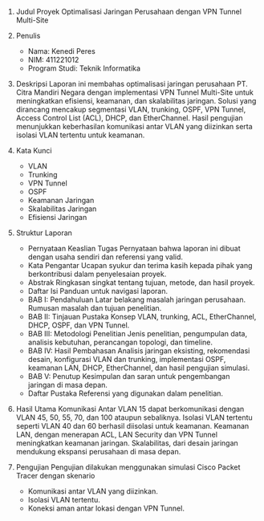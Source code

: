 1. Judul Proyek
   Optimalisasi Jaringan Perusahaan dengan VPN Tunnel Multi-Site

2. Penulis
   - Nama: Kenedi Peres
   - NIM: 411221012
   - Program Studi: Teknik Informatika

3. Deskripsi
   Laporan ini membahas optimalisasi jaringan perusahaan PT. Citra Mandiri Negara dengan implementasi VPN Tunnel Multi-Site untuk meningkatkan efisiensi, keamanan, dan skalabilitas jaringan. Solusi yang dirancang mencakup segmentasi VLAN, trunking, OSPF, VPN Tunnel, Access Control List (ACL), DHCP, dan EtherChannel. Hasil pengujian menunjukkan keberhasilan komunikasi antar VLAN yang diizinkan serta isolasi VLAN tertentu untuk keamanan.

4. Kata Kunci
   - VLAN
   - Trunking
   - VPN Tunnel
   - OSPF
   - Keamanan Jaringan
   - Skalabilitas Jaringan
   - Efisiensi Jaringan

5. Struktur Laporan
   - Pernyataan Keaslian Tugas
     Pernyataan bahwa laporan ini dibuat dengan usaha sendiri dan referensi yang valid.
   - Kata Pengantar
     Ucapan syukur dan terima kasih kepada pihak yang berkontribusi dalam penyelesaian proyek.
   - Abstrak
     Ringkasan singkat tentang tujuan, metode, dan hasil proyek.
   - Daftar Isi
     Panduan untuk navigasi laporan.
   - BAB I: Pendahuluan
     Latar belakang masalah jaringan perusahaan.
     Rumusan masalah dan tujuan penelitian.
   - BAB II: Tinjauan Pustaka
     Konsep VLAN, trunking, ACL, EtherChannel, DHCP, OSPF, dan VPN Tunnel.
   - BAB III: Metodologi Penelitian
     Jenis penelitian, pengumpulan data, analisis kebutuhan, perancangan topologi, dan timeline.
   - BAB IV: Hasil Pembahasan
     Analisis jaringan eksisting, rekomendasi desain, konfigurasi VLAN dan trunking, implementasi OSPF, keamanan LAN, DHCP, EtherChannel, dan hasil pengujian simulasi.
   - BAB V: Penutup
     Kesimpulan dan saran untuk pengembangan jaringan di masa depan.
   - Daftar Pustaka
     Referensi yang digunakan dalam penelitian.

6. Hasil Utama
   Komunikasi Antar VLAN 15 dapat berkomunikasi dengan VLAN 45, 50, 55, 70, dan 100 ataupun sebaliknya.
   Isolasi VLAN tertentu seperti VLAN 40 dan 60 berhasil diisolasi untuk keamanan.
   Keamanan LAN, dengan menerapan ACL, LAN Security dan VPN Tunnel meningkatkan keamanan jaringan.
   Skalabilitas, dari desain jaringan mendukung ekspansi perusahaan di masa depan.

7. Pengujian
   Pengujian dilakukan menggunakan simulasi Cisco Packet Tracer dengan skenario
   - Komunikasi antar VLAN yang diizinkan.
   - Isolasi VLAN tertentu.
   - Koneksi aman antar lokasi dengan VPN Tunnel.
